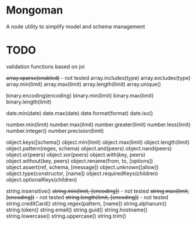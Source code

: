 Mongoman
========

A node utility to simplify model and schema management

TODO
====

validation functions based on joi

~~array.sparse(enabled)~~ - not tested
array.includes(type)
array.excludes(type)
array.min(limit)
array.max(limit)
array.length(limit)
array.unique()

binary.encoding(encoding)
binary.min(limit)
binary.max(limit)
binary.length(limit)

date.min(date)
date.max(date)
date.format(format)
date.iso()

number.min(limit)
number.max(limit)
number.greater(limit)
number.less(limit)
number.integer()
number.precision(limit)

object.keys([schema])
object.min(limit)
object.max(limit)
object.length(limit)
object.pattern(regex, schema)
object.and(peers)
object.nand(peers)
object.or(peers)
object.xor(peers)
object.with(key, peers)
object.without(key, peers)
object.rename(from, to, [options])
object.assert(ref, schema, [message])
object.unknown([allow])
object.type(constructor, [name])
object.requiredKeys(children)
object.optionalKeys(children)

string.insensitive()
~~string.min(limit, [encoding])~~ - not tested
~~string.max(limit, [encoding])~~ - not tested
~~string.length(limit, [encoding])~~ - not tested
string.creditCard()
string.regex(pattern, [name])
string.alphanum()
string.token()
string.email()
string.guid()
string.hostname()
string.lowercase()
string.uppercase()
string.trim()